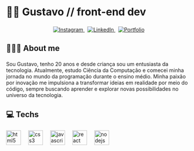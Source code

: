 <h1 align="left">👋🏻 Gustavo // front-end dev</h1>

###

<p align="center">
  <a href="https://instagram.com/gpingon">
    <img src="https://img.shields.io/badge/-Instagram-E4405F?logo=instagram&logoColor=white&style=flat-square" alt="Instagram">
  </a>
  &nbsp;
  <a href="https://linkedin.com/in/gustavo-pgonçalves/">
    <img src="https://img.shields.io/badge/-LinkedIn-0077B5?logo=linkedin&logoColor=white&style=flat-square" alt="LinkedIn">
  </a>
  &nbsp;
  <a href="https://guspingon.github.io/portfolio/">
    <img src="https://img.shields.io/badge/-Portfolio-000000?logo=githubpages&logoColor=white&style=flat-square" alt="Portfolio">
  </a>
</p>

<h2 align="left">🧑🏻‍💻 About me</h2>

###

<p align="left">Sou Gustavo, tenho 20 anos e desde criança sou um entusiasta da tecnologia. Atualmente, estudo Ciência da Computação e comecei minha jornada no mundo da programação durante o ensino médio. Minha paixão por inovação me impulsiona a transformar ideias em realidade por meio do código, sempre buscando aprender e explorar novas possibilidades no universo da tecnologia.</p>

###

<h2 align="left">💻 Techs</h2>

###

<div align="left">
  <img src="https://skillicons.dev/icons?i=html" height="40" alt="html5 logo"  />
  <img width="12" />
  <img src="https://skillicons.dev/icons?i=css" height="40" alt="css3 logo"  />
  <img width="12" />
  <img src="https://skillicons.dev/icons?i=js" height="40" alt="javascript logo"  />
  <img width="12" />
  <img src="https://skillicons.dev/icons?i=react" height="40" alt="react logo"  />
  <img width="12" />
  <img src="https://skillicons.dev/icons?i=nodejs" height="40" alt="nodejs logo"  />
</div>

###
